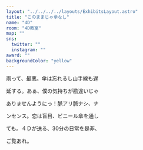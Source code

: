 ```yaml
---
layout: "../../../../layouts/ExhibitsLayout.astro"
title: "このままじゃ傘なし"
name: "4D"
room: "4D教室"
map: ""
sns:
  twitter: ""
  instagram: ""
award: ""
backgroundColor: "yellow"
---
```


雨って、最悪。傘は忘れるし山手線も遅

延する。あぁ、僕の気持ちが勘違いじゃ

ありませんようにっ！脈アリ脈ナシ、ナ

ンセンス。恋は盲目、ビニール傘を通し

ても。４Ｄが送る、30分の日常を是非、

ご覧あれ。
